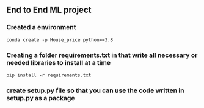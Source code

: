 ## End to End ML project

### Created a environment
```
conda create -p House_price python==3.8
```
### Creating a folder requirements.txt in that write all necessary or needed libraries to install at a time
```
pip install -r requirements.txt
```
### create setup.py file so that you can use the code written in setup.py as a package